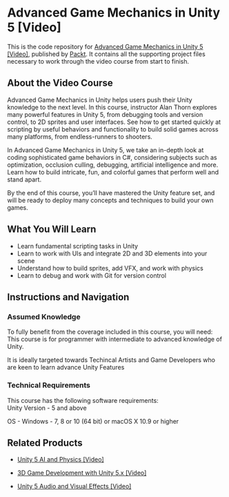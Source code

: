 # Advanced Game Mechanics in Unity 5 [Video]
This is the code repository for [Advanced Game Mechanics in Unity 5 [Video]](https://www.packtpub.com/game-development/advanced-game-mechanics-unity-5-video?utm_source=github&utm_medium=repository&utm_campaign=9781786463333), published by [Packt](https://www.packtpub.com/?utm_source=github). It contains all the supporting project files necessary to work through the video course from start to finish.
## About the Video Course
Advanced Game Mechanics in Unity helps users push their Unity knowledge to the next level. In this course, instructor Alan Thorn explores many powerful features in Unity 5, from debugging tools and version control, to 2D sprites and user interfaces. See how to get started quickly at scripting by useful behaviors and functionality to build solid games across many platforms, from endless-runners to shooters.

In Advanced Game Mechanics in Unity 5, we take an in-depth look at coding sophisticated game behaviors in C#, considering subjects such as optimization, occlusion culling, debugging, artificial intelligence and more. Learn how to build intricate, fun, and colorful games that perform well and stand apart.

By the end of this course, you’ll have mastered the Unity feature set, and will be ready to deploy many concepts and techniques to build your own games.


<H2>What You Will Learn</H2>
<DIV class=book-info-will-learn-text>
<UL>
<LI>Learn fundamental scripting tasks in Unity 
<LI>Learn to work with UIs and integrate 2D and 3D elements into your scene 
<LI>Understand how to build sprites, add VFX, and work with physics 
<LI>Learn to debug and work with Git for version control </LI></UL></DIV>

## Instructions and Navigation
### Assumed Knowledge
To fully benefit from the coverage included in this course, you will need:<br/>
This course is for programmer with intermediate to advanced knowledge of Unity.

It is ideally targeted towards Techincal Artists and Game Developers who are keen to learn advance Unity Features
### Technical Requirements
This course has the following software requirements:<br/>
Unity Version - 5 and above 

OS - Windows - 7, 8 or 10 (64 bit) or macOS X 10.9 or higher

## Related Products
* [Unity 5 AI and Physics [Video]](https://www.packtpub.com/game-development/unity-5-ai-and-physics-video?utm_source=github&utm_medium=repository&utm_campaign=9781786467294)

* [3D Game Development with Unity 5.x [Video]](https://www.packtpub.com/game-development/3d-game-development-unity-5x-video?utm_source=github&utm_medium=repository&utm_campaign=9781788297226)

* [Unity 5 Audio and Visual Effects [Video]](https://www.packtpub.com/game-development/unity-5-audio-and-visual-effects-video?utm_source=github&utm_medium=repository&utm_campaign=9781786467645)


